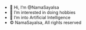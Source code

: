 - 👋 Hi, I’m @NamaSayaIsa
- 👀 I’m interested in doing hobbies
- 🌱 I’m into Artificial Intelligence
- © NamaSayaIsa, All rights reserved

<!---
NamaSayaIsa/NamaSayaIsa is a ✨ special ✨ repository because its `README.md` (this file) appears on your GitHub profile.
You can click the Preview link to take a look at your changes.
--->

